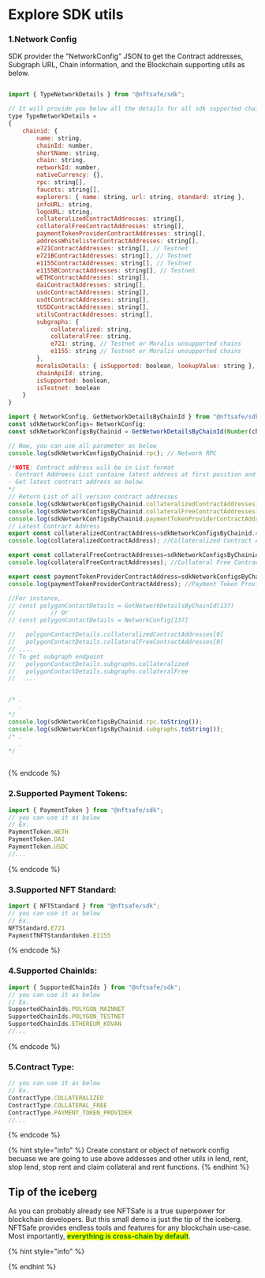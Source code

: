 # Explore SDK utils


<!-- ### Get Contract and Network details:
Get all details like contract addresses, chain details, moralis sdk details, and other supportive utils according chainid

{% code title="src/blockchainConfig.tsx" %}
```javascript
//import as above mentioned all exported modules in your in page 
import { SupportedChainIds, ContractType,NetworkConfig, GetNetworkDetailsByChainId, CONTRACT_TYPE_LIST,SupportedChainIds, ALL_SUPPORTED_CHAIN_IDS ....} from '@nftsafe/sdk'
//--or--
// import module specifically like  NFTSafe, ContractType from the SDK 
import { NetworkConfig, GetNetworkDetailsByChainId } from "@nftsafe/sdk";
```
{% endcode %} -->


### 1.Network Config
SDK provider the "NetworkConfig" JSON to get the Contract addresses, Subgraph URL, Chain information, and the Blockchain supporting utils as below.
```javascript

import { TypeNetworkDetails } from "@nftsafe/sdk";

// It will provide you below all the details for all sdk supported chains
type TypeNetworkDetails =
{
    chainid: {
        name: string,
        chainId: number,
        shortName: string,
        chain: string,
        networkId: number,
        nativeCurrency: {},
        rpc: string[],
        faucets: string[],
        explorers: { name: string, url: string, standard: string },
        infoURL: string,
        logoURL: string,
        collateralizedContractAddresses: string[],
        collateralFreeContractAddresses: string[],
        paymentTokenProviderContractAddresses: string[],
        addressWhitelisterContractAddresses: string[],
        e721ContractAddresses: string[], // Testnet
        e721BContractAddresses: string[], // Testnet
        e1155ContractAddresses: string[], // Testnet
        e1155BContractAddresses: string[], // Testnet
        wETHContractAddresses: string[],
        daiContractAddresses: string[],
        usdcContractAddresses: string[],
        usdtContractAddresses: string[],
        tUSDContractAddresses: string[],
        utilsContractAddresses: string[],
        subgraphs: {
            collateralized: string,
            collateralFree: string,
            e721: string, // Testnet or Moralis unsupported chains
            e1155: string // Testnet or Moralis unsupported chains
        },
        moralisDetails: { isSupported: boolean, lookupValue: string },
        chainApiId: string, 
        isSupported: boolean,
        isTestnet: boolean
    }
}

import { NetworkConfig, GetNetworkDetailsByChainId } from "@nftsafe/sdk";
const sdkNetworkConfigs= NetworkConfig;
const sdkNetworkConfigsByChainid = GetNetworkDetailsByChainId(Number(chainId)); // Note: ChainId must be supported chainId

// Now, you can use all parameter as below
console.log(sdkNetworkConfigsByChainid.rpc); // Network RPC

/*NOTE: Contract address will be in List format 
- Contract Addreess List containe latest address at first position and so on.
- Get latest contract address as below.
*/
// Return List of all version contract addresses
console.log(sdkNetworkConfigsByChainid.collateralizedContractAddresses); //Collateralized Contract Addresses : format [] 
console.log(sdkNetworkConfigsByChainid.collateralFreeContractAddresses); //Collateral Free Contract Addresses : format []
console.log(sdkNetworkConfigsByChainid.paymentTokenProviderContractAddresses); //Payment Token Provide rContract Address : format []
// Latest Contract Address
export const collateralizedContractAddress=sdkNetworkConfigsByChainid.collateralizedContractAddresses[0];
console.log(collateralizedContractAddress); //Collateralized Contract Address

export const collateralFreeContractAddresses=sdkNetworkConfigsByChainid.collateralFreeContractAddresses[0];
console.log(collateralFreeContractAddresses); //Collateral Free Contract Address

export const paymentTokenProviderContractAddress=sdkNetworkConfigsByChainid.paymentTokenProviderContractAddresses[0];
console.log(paymentTokenProviderContractAddress); //Payment Token Provide rContract Address

//For instance,
// const polygonContactDetails = GetNetworkDetailsByChainId(137)
//          // Or 
// const polygonContactDetails = NetworkConfig[137]         

//   polygonContactDetails.collateralizedContractAddresses[0]
//   polygonContactDetails.collateralFreeContractAddresses[0]
// ....
// To get subgraph endpoint
//   polygonContactDetails.subgraphs.collateralized
//   polygonContactDetails.subgraphs.collateralFree
//  ....


/* .
   .
*/
console.log(sdkNetworkConfigsByChainid.rpc.toString());
console.log(sdkNetworkConfigsByChainid.subgraphs.toString());
/* .
   .
*/



```
{% endcode %}


### 2.Supported Payment Tokens:
```javascript
import { PaymentToken } from "@nftsafe/sdk";
// you can use it as below
// Ex.
PaymentToken.WETH
PaymentToken.DAI
PaymentToken.USDC
//...
```
{% endcode %}


### 3.Supported NFT Standard:
```javascript
import { NFTStandard } from "@nftsafe/sdk";
// you can use it as below
// Ex.
NFTStandard.E721
PaymentTNFTStandardoken.E1155
```
{% endcode %}



### 4.Supported ChainIds:
```javascript
import { SupportedChainIds } from "@nftsafe/sdk";
// you can use it as below
// Ex.
SupportedChainIds.POLYGON_MAINNET
SupportedChainIds.POLYGON_TESTNET
SupportedChainIds.ETHEREUM_KOVAN
//...
```
{% endcode %}



### 5.Contract Type:
```javascript
// you can use it as below
// Ex.
ContractType.COLLATERALIZED
ContractType.COLLATERAL_FREE
ContractType.PAYMENT_TOKEN_PROVIDER
//...
```
{% endcode %}




{% hint style="info" %}
Create constant or object of network config becuase we are going to use above addesses and other utils in lend, rent, stop lend, stop rent and claim collateral and rent functions.
{% endhint %}



## Tip of the iceberg

As you can probably already see NFTSafe is a true superpower for blockchain developers. But this small demo is just the tip of the iceberg. NFTSafe provides endless tools and features for any blockchain use-case. Most importantly, <mark style="color:green;">**everything is cross-chain by default**</mark>.


{% hint style="info" %}

{% endhint %}